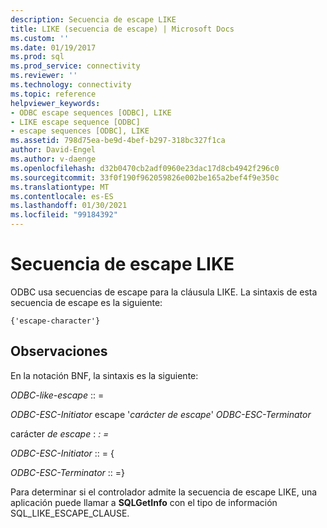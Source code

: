 ```yaml
---
description: Secuencia de escape LIKE
title: LIKE (secuencia de escape) | Microsoft Docs
ms.custom: ''
ms.date: 01/19/2017
ms.prod: sql
ms.prod_service: connectivity
ms.reviewer: ''
ms.technology: connectivity
ms.topic: reference
helpviewer_keywords:
- ODBC escape sequences [ODBC], LIKE
- LIKE escape sequence [ODBC]
- escape sequences [ODBC], LIKE
ms.assetid: 798d75ea-be9d-4bef-b297-318bc327f1ca
author: David-Engel
ms.author: v-daenge
ms.openlocfilehash: d32b0470cb2adf0960e23dac17d8cb4942f296c0
ms.sourcegitcommit: 33f0f190f962059826e002be165a2bef4f9e350c
ms.translationtype: MT
ms.contentlocale: es-ES
ms.lasthandoff: 01/30/2021
ms.locfileid: "99184392"
---
```

# <a name="like-escape-sequence"></a>Secuencia de escape LIKE
ODBC usa secuencias de escape para la cláusula LIKE. La sintaxis de esta secuencia de escape es la siguiente:  
  
```  
{'escape-character'}  
```  
  
## <a name="remarks"></a>Observaciones  
 En la notación BNF, la sintaxis es la siguiente:  
  
 *ODBC-like-escape* :: =  
  
 *ODBC-ESC-Initiator* escape '*carácter de escape*' *ODBC-ESC-Terminator*  
  
 carácter *de escape* : *: =*  
  
 *ODBC-ESC-Initiator* :: = {  
  
 *ODBC-ESC-Terminator* :: =}  
  
 Para determinar si el controlador admite la secuencia de escape LIKE, una aplicación puede llamar a **SQLGetInfo** con el tipo de información SQL_LIKE_ESCAPE_CLAUSE.
